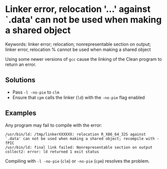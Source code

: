 # Linker error, relocation '&#8230;' against \`.data' can not be used when making a shared object

Keywords: linker error; relocation; nonrepresentable section on output; linker error, relocation % cannot be used when making a shared object

Using some newer versions of `gcc` cause the linking of the Clean program to
return an error.

## Solutions

- Pass `-l -no-pie` to `clm`
- Ensure that `cpm` calls the linker (`ld`) with the `-no-pie` flag enabled

## Examples

Any program may fail to compile with the error:

```text
/usr/bin/ld: /tmp/linkerXXXXXX: relocation R_X86_64_32S against `.data' can not be used when making a shared object; recompile with -fPIC
/usr/bin/ld: final link failed: Nonrepresentable section on output
collect2: error: ld returned 1 exit status
```

Compiling with `-l -no-pie` (`clm`) or `-no-pie` (`cpm`) resolves the problem.
